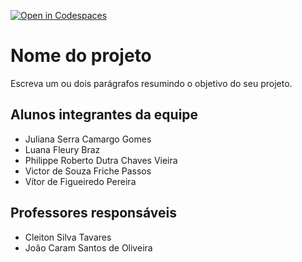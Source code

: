[![Open in Codespaces](https://classroom.github.com/assets/launch-codespace-f4981d0f882b2a3f0472912d15f9806d57e124e0fc890972558857b51b24a6f9.svg)](https://classroom.github.com/open-in-codespaces?assignment_repo_id=10121213)
# Nome do projeto
Escreva um ou dois parágrafos resumindo o objetivo do seu projeto.

## Alunos integrantes da equipe

* Juliana Serra Camargo Gomes
* Luana Fleury Braz
* Philippe Roberto Dutra Chaves Vieira
* Victor de Souza Friche Passos
* Vítor de Figueiredo Pereira

## Professores responsáveis

* Cleiton Silva Tavares
* João Caram Santos de Oliveira

